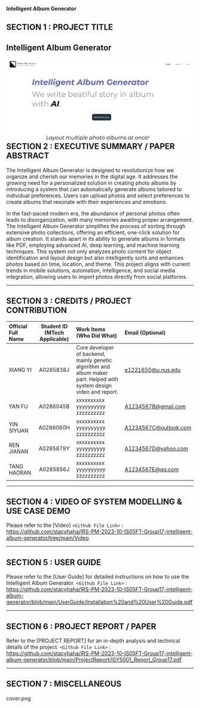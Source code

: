 **Intelligent Album Generator**

## SECTION 1 : PROJECT TITLE
## Intelligent Album Generator

<img src="Miscellaneous/cover.png"
     style="float: left; margin-right: 0px;" />

---

## SECTION 2 : EXECUTIVE SUMMARY / PAPER ABSTRACT
The Intelligent Album Generator is designed to revolutionize how we organize and cherish our memories in the digital age. It addresses the growing need for a personalized solution in creating photo albums by introducing a system that can automatically generate albums tailored to individual preferences. Users can upload photos and select preferences to create albums that resonate with their experiences and emotions.

In the fast-paced modern era, the abundance of personal photos often leads to disorganization, with many memories awaiting proper arrangement. The Intelligent Album Generator simplifies the process of sorting through extensive photo collections, offering an efficient, one-click solution for album creation. It stands apart in its ability to generate albums in formats like PDF, employing advanced AI, deep learning, and machine learning techniques. This system not only analyzes photo content for object identification and layout design but also intelligently sorts and enhances photos based on time, location, and theme. This project aligns with current trends in mobile solutions, automation, intelligence, and social media integration, allowing users to import photos directly from social platforms.

---

## SECTION 3 : CREDITS / PROJECT CONTRIBUTION

| Official Full Name  | Student ID (MTech Applicable)  | Work Items (Who Did What) | Email (Optional) |
| :------------ |:---------------:| :-----| :-----|
| XIANG YI | A0285838J |Core developer of backend, mainly genetic algorithm and album maker part. Helped with system design video and report.| e1221650@u.nus.edu |
| YAN FU | A0286045B | xxxxxxxxxx yyyyyyyyyy zzzzzzzzzz| A1234567B@gmail.com |
| YIN SIYUAN | A0286060H | xxxxxxxxxx yyyyyyyyyy zzzzzzzzzz| A1234567C@outlook.com |
| REN JIANAN | A0285879Y | xxxxxxxxxx yyyyyyyyyy zzzzzzzzzz| A1234567D@yahoo.com |
| TANG HAORAN | A0285856J | xxxxxxxxxx yyyyyyyyyy zzzzzzzzzz| A1234567E@qq.com |

---

## SECTION 4 : VIDEO OF SYSTEM MODELLING & USE CASE DEMO
Please refer to the [Video]
`<Github File Link>` : <https://github.com/stacyhaha/IRS-PM-2023-10-IS05FT-Group17-intelligent-album-generator/tree/main/Video>

---

## SECTION 5 : USER GUIDE
Please refer to the [User Guide] for detailed instructions on how to use the Intelligent Album Generator.
`<Github File Link>` : <https://github.com/stacyhaha/IRS-PM-2023-10-IS05FT-Group17-intelligent-album-generator/blob/main/UserGuide/Installation%20and%20User%20Guide.pdf>


---
## SECTION 6 : PROJECT REPORT / PAPER
Refer to the [PROJECT REPORT] for an in-depth analysis and technical details of the project.
`<Github File Link>` : <https://github.com/stacyhaha/IRS-PM-2023-10-IS05FT-Group17-intelligent-album-generator/blob/main/ProjectReport/ISY5001_Report_Group17.pdf>

---
## SECTION 7 : MISCELLANEOUS
cover.png